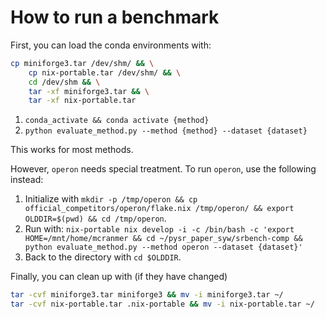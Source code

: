 # How to run a benchmark

First, you can load the conda environments with:

```bash
cp miniforge3.tar /dev/shm/ && \
    cp nix-portable.tar /dev/shm/ && \
    cd /dev/shm && \
    tar -xf miniforge3.tar && \
    tar -xf nix-portable.tar
```

1. `conda_activate && conda activate {method}`
2. `python evaluate_method.py --method {method} --dataset {dataset}`

This works for most methods. 

However, `operon` needs special treatment. To run `operon`, use the following instead:

1. Initialize with `mkdir -p /tmp/operon && cp official_competitors/operon/flake.nix /tmp/operon/ && export OLDDIR=$(pwd) && cd /tmp/operon`.
2. Run with: `nix-portable nix develop -i -c /bin/bash -c 'export HOME=/mnt/home/mcranmer && cd ~/pysr_paper_syw/srbench-comp && python evaluate_method.py --method operon --dataset {dataset}'`
3. Back to the directory with `cd $OLDDIR`.

Finally, you can clean up with (if they have changed)

```bash
tar -cvf miniforge3.tar miniforge3 && mv -i miniforge3.tar ~/
tar -cvf nix-portable.tar .nix-portable && mv -i nix-portable.tar ~/
```
